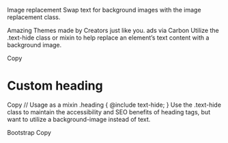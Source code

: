 

Image replacement
Swap text for background images with the image replacement class.

Amazing Themes made by Creators just like you.
ads via Carbon
Utilize the .text-hide class or mixin to help replace an element’s text content with a background image.

Copy
<h1 class="text-hide">Custom heading</h1>
Copy
// Usage as a mixin
.heading {
  @include text-hide;
}
Use the .text-hide class to maintain the accessibility and SEO benefits of heading tags, but want to utilize a background-image instead of text.

Bootstrap
Copy
<h1 class="text-hide" style="background-image: url('/docs/4.0/assets/brand/bootstrap-solid.svg'); width
